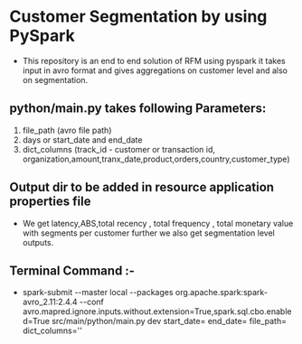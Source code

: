 # Customer Segmentation by using PySpark 

* This repository is an end to end solution of RFM using pyspark it takes input in avro format and gives aggregations on customer level and also on segmentation.

## python/main.py takes following Parameters:
  1. file_path (avro file path)
  2. days or start_date and end_date
  3. dict_columns (track_id -  customer or transaction id, organization,amount,tranx_date,product,orders,country,customer_type)
  
## Output dir to be added in resource application properties file
  
  * We get latency,ABS,total recency , total frequency , total monetary value with segments per customer further we also get segmentation level outputs.
 
## Terminal Command :- 
  * spark-submit --master local --packages org.apache.spark:spark-avro_2.11:2.4.4 --conf avro.mapred.ignore.inputs.without.extension=True,spark.sql.cbo.enabled=True src/main/python/main.py dev     start_date= end_date= file_path= dict_columns='' 


